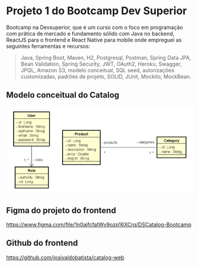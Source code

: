 # Projeto 1 do Bootcamp Dev Superior

Bootcamp na Devsuperior, que é um curso com o foco em programação com prática de mercado e fundamento sólido com Java no backend, ReactJS para o frontend e React Native para mobile onde empreguei as seguintes ferramentas e recursos:

> Java, Spring Boot, Maven, H2, Postgresql, Postman, Spring Data JPA, Bean Validation, Spring Security, JWT, OAuth2, Heroku, Swagger, JPQL, Amazon S3, modelo  conceitual, SQL seed, autorizações customizadas, padrões de projeto, SOLID, JUnit, Mockito, MockBean.

## Modelo conceitual do Catalog

![Modelo conceitual](https://github.com/josivaldobatista/catalog-products/blob/main/assets/modelo_conceitual.png)

## Figma do projeto do frontend

https://www.figma.com/file/1n0aifcfatWv9ozp16XCrq/DSCatalog-Bootcamp

## Github do frontend

https://github.com/josivaldobatista/catalog-web
